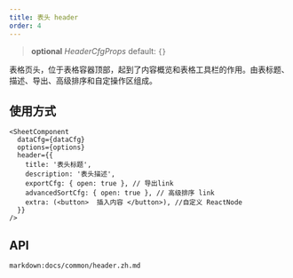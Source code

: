 ```yaml
---
title: 表头 header
order: 4
---
```


> **optional**  _HeaderCfgProps_   default: `{}`

表格页头，位于表格容器顶部，起到了内容概览和表格工具栏的作用。由表标题、描述、导出、高级排序和自定操作区组成。

## 使用方式

```tsx
<SheetComponent
  dataCfg={dataCfg}
  options={options}
  header={{
    title: '表头标题', 
    description: '表头描述',
    exportCfg: { open: true }, // 导出link
    advancedSortCfg: { open: true }, // 高级排序 link
    extra: (<button>  插入内容 </button>), //自定义 ReactNode 
  }}
/>
```

<playground path='analysis/header/demo/default.tsx' rid='container' height='400'></playground>

## API

`markdown:docs/common/header.zh.md`
